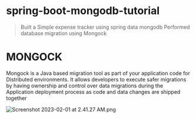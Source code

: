 # spring-boot-mongodb-tutorial
> Built a Simple expense tracker using spring data mongodb
> Performed database migration using Mongock

# MONGOCK
Mongock is a Java based migration tool as part of your application code for Distributed environments. It allows developers to execute safer migrations by having ownership and control over data migrations during the Application deployment process as code and data changes are shipped together

![Screenshot 2023-02-01 at 2.41.27 AM.png](..%2F..%2F..%2FDesktop%2FScreenshot%202023-02-01%20at%202.41.27%20AM.png)